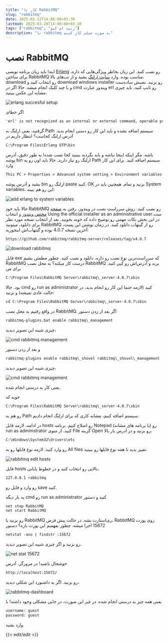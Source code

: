 ```yaml
---
title: "کار با RabbitMQ"
slug: "rabbitmq"
date: 2025-02-12T14:00:00+03:30
lastmod: 2025-03-28T14:00:00+03:30
tags: ["rabbitmq", "ربیت ام کیو"]
description: "با rabbitmq به صورت عملی کار کنیم"
---
```

# نصب RabbitMQ

ابتدا باید زبان برنامه نویسی [Erlang](https://en.wikipedia.org/wiki/Erlang_programming_language) رو نصب کنید. این زبان بخاطر ویژگی‌هایی که داره، برای ساختن RabbitMQ مناسب بوده. وارد [سایت ارلنگ](https://www.erlang.org) بشید و از تب‌های بالا، download رو انتخاب کنید و download windows installer رو بزنید. نصبش ساده‌ست و با چند کلیک انجام میشه. حالا اگر در cmd ویندوز عبارت erl رو تایپ کنید، باید چیزی مشابه این عکس ببینید.

![erlang succesful setup](./images/erlang-succesful-setup.png#center)

اگر خطای

```txt
'erl' is not recognized as an internal or external command, operable program or batch file.
```

گرفتید، یعنی ارلنگ به Path سیستم اضافه نشده و باید این کار رو دستی انجام بدید. آدرس ارلنگ کجاست؟ انتظار داریم در

```txt
C:\Program Files\Erlang OTP\bin
```

باشه، مگر اینکه اینجا نباشه و باید بگردید ببینید کجا نصب شده! به طور دقیق، آدرس پوشه bin ارلنگ رو نیاز دارید.
حالا باید اون رو به Path سیستم اضافه کنید. برای این کار وارد

```txt
This PC > Properties > Advanced system setting > Environment variables > System variables > Path > Edit > New
```

بشید و آدرس پوشه bin ارلنگ رو paste کنید. OK بزنید و تمام.
همچنین باید در System variables، این رو هم ببیند:

![add erlang to system variables](./images/add-erlang-to-system-variables.png#center)

حالا باید خودِ RabbitMQ رو نصب کنید. روش سرراستِ نصب در ویندوز، رفتن به [صفحه مختص ویندوز](https://www.rabbitmq.com/docs/install-windows) و انتخاب Using the official installer as an administrative userست. در این بخش نکات مهمی رو توضیح داده که خوبه بخونید. بعد از انتخاب نسخه مورد نظر برای دانلود، میتونید RabbitMQ رو از گیتهاب دانلود کنید. در زمان نوشتن این پست، آخرین نسخه 4.0.7 بوده و گیتهاب‌اش اینجوریه:

```txt
https://github.com/rabbitmq/rabbitmq-server/releases/tag/v4.0.7
```

![download rabbitmq](./images/download-rabbitmq.png#center)

فایل exe که سرراست‌ترین نوع نصب رو داره، دانلود و نصب کنید. چطور مطمئن بشیم RabbitMQ درست کار میکنه؟ به محل نصب RabbitMQ برید و آدرس‌اش رو کپی کنید. برای من

```txt
C:\Program Files\RabbitMQ Server\rabbitmq\_server-4.0.7\sbin
```

بود. حالا cmd رو run as administrator کنید (لازمه حتما این کار رو انجام بدید، در حالت عادی نمیشه) و بزنید:

```txt
cd C:\Program Files\RabbitMQ Server\rabbitmq\_server-4.0.7\sbin
```

در واقع رفتیم به محل نصب RabbitMQ. اگر بعد از زدن دستور

```txt
rabbitmq-plugins.bat enable rabbitmq\_management
```

چیزی شبیه این تصویر دیدید،

![cmd rabbitmq management](./images/cmd-rabbitmq-management.png#center)

و بعد از زدن دستور

```txt
rabbitmq-plugins enable rabbitmq\_shovel rabbitmq\_shovel\_management
```

چیزی شبیه این تصویر دیدید،

![cmd rabbitmq management](./images/cmd-rabbitmq-management-2.png#center)

یعنی کار به درستی انجام شده.

خوبه که

```txt
C:\Program Files\RabbitMQ Server\rabbitmq\_server-4.0.7\sbin
```

رو هم به Path سیستم اضافه کنیم، مشابه کاری که برای ارلنگ انجام دادیم.

در ادامه، لازمه فایل hosts رو اصلاح کنیم. برنامه Notepad (یا برنامه های مشابه) رو run as administrator کنید، از منوی File گزینه Open رو بزنید و در آدرس بار بالا،

```txt
C:\Windows\System32\drivers\etc
```

رو وارد کنید. لازمه نوع فایلها رو به All files تغییر بدید تا همه نوع فایلها رو ببینید.

![rabbitmq edit hosts](./images/rabbitmq-edit-hosts.png#center)

فایل hosts بالایی رو انتخاب کنید و در خطوط پایانی،

```txt
127.0.0.1 rabbitmq
```

رو وارد و فایل رو save کنید.

یه بار دیگه cmd رو run as administrator کنید و دستور

```txt
net stop RabbitMQ
net start RabbitMQ
```

رو بزنید با RabbitMQ ری‌استارت بشه. در حالت پیش فرض، RabbitMQ روی پورت 15672 اجرا میشه. چطور بفهمیم این پورت بازه؟ دستور

```txt
netstat -ano | findstr :15672
```

رو بزنید و اگر چیزی شبیه این تصویر دیدید،

![net stat 15672](./images/net-stat-15672.png#center)

خوشحال باشید! در مرورگر، آدرس

```txt
http://localhost:15672/
```

رو بزنید. اگر یه داشبورد این شکلی دیدید،

![rabbitmq-dashboard](./images/rabbitmq-dashboard.png#center)

یعنی همه چیز به درستی انجام شده. در غیر این صورت، در جایی مشکلی وجود داشته! با

```txt
username: guest
password: guest
```

وارد بشید.

{{< edit/edit >}}
